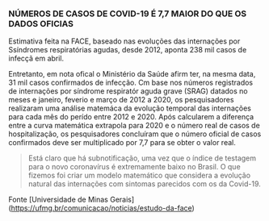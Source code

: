 
### NÚMEROS DE CASOS  DE COVID-19 É 7,7 MAIOR DO QUE OS DADOS OFICIAS


Estimativa feita na FACE,  baseado nas evoluções das internações por Ssíndromes respiratórias agudas, desde 2012, aponta 238 mil casos de infecçã em abril.


Entretanto, em nota ofical o Ministério da Saúde afirm ter, na mesma data, 31 mil casos confirmados de infecção. 
Cm base  nos números registrados de internações por síndrome respiratór aguda grave (SRAG) datados no meses e janeiro, feverio e março de 2012 a 2020, os pesquisadores realizaram uma análise matemáca da evolução temporal das internações para cada mês do perído entre 2012 e 2020.
Após calcularem a diferença entre a curva matemática extrapola para 2020 e o número real de casos  de hospitalização, os pesquisadores concluíram que o número oficial de casos confirmados deve ser multiplicado por 7,7 para se obter o valor real.

>Está claro que há subnotificação, uma vez que o índice de testagem para o novo coronavírus é extremamente baixo no Brasil. O que fizemos foi criar um modelo matemático que considera a evolução natural das internações com sintomas parecidos com os da Covid-19.


Fonte [Universidade de Minas Gerais] (https://ufmg.br/comunicacao/noticias/estudo-da-face)
